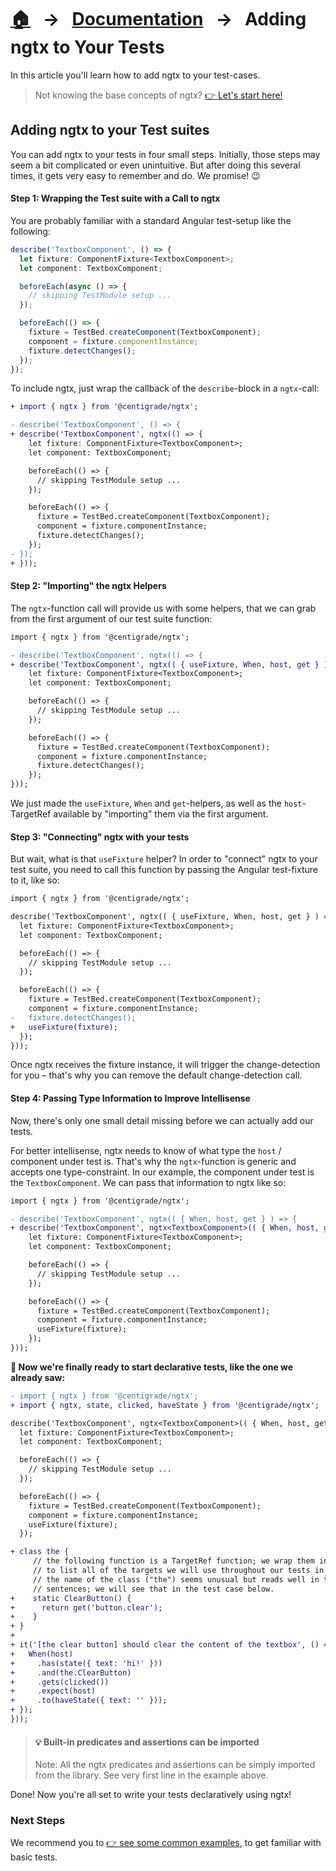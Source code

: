 [home]: ../README.md
[overview]: ./built-in.md
[examples]: ./examples.md
[getstarted]: ./ngtx.md
[extensionfns]: ./extending.md

# [🏠][home] &nbsp; → &nbsp; [Documentation][overview] &nbsp; → &nbsp; **Adding ngtx to Your Tests**

In this article you'll learn how to add ngtx to your test-cases.

> Not knowing the base concepts of ngtx? [👉 Let's start here!][getstarted]

## Adding ngtx to your Test suites

You can add ngtx to your tests in four small steps. Initially, those steps may seem a bit complicated or even unintuitive. But after doing this several times, it gets very easy to remember and do. We promise! 😉

#### Step 1: Wrapping the Test suite with a Call to ngtx

You are probably familiar with a standard Angular test-setup like the following:

```ts
describe('TextboxComponent', () => {
  let fixture: ComponentFixture<TextboxComponent>;
  let component: TextboxComponent;

  beforeEach(async () => {
    // skipping TestModule setup ...
  });

  beforeEach(() => {
    fixture = TestBed.createComponent(TextboxComponent);
    component = fixture.componentInstance;
    fixture.detectChanges();
  });
});
```

To include ngtx, just wrap the callback of the `describe`-block in a `ngtx`-call:

```diff
+ import { ngtx } from '@centigrade/ngtx';

- describe('TextboxComponent', () => {
+ describe('TextboxComponent', ngtx(() => {
    let fixture: ComponentFixture<TextboxComponent>;
    let component: TextboxComponent;

    beforeEach(() => {
      // skipping TestModule setup ...
    });

    beforeEach(() => {
      fixture = TestBed.createComponent(TextboxComponent);
      component = fixture.componentInstance;
      fixture.detectChanges();
    });
- });
+ }));
```

#### Step 2: "Importing" the ngtx Helpers

The `ngtx`-function call will provide us with some helpers, that we can grab from the first argument of our test suite function:

```diff
import { ngtx } from '@centigrade/ngtx';

- describe('TextboxComponent', ngtx(() => {
+ describe('TextboxComponent', ngtx(( { useFixture, When, host, get } ) => {
    let fixture: ComponentFixture<TextboxComponent>;
    let component: TextboxComponent;

    beforeEach(() => {
      // skipping TestModule setup ...
    });

    beforeEach(() => {
      fixture = TestBed.createComponent(TextboxComponent);
      component = fixture.componentInstance;
      fixture.detectChanges();
    });
}));
```

We just made the `useFixture`, `When` and `get`-helpers, as well as the `host`-TargetRef available by "importing" them via the first argument.

#### Step 3: "Connecting" ngtx with your tests

But wait, what is that `useFixture` helper? In order to "connect" ngtx to your test suite, you need to call this function by passing the Angular test-fixture to it, like so:

```diff
import { ngtx } from '@centigrade/ngtx';

describe('TextboxComponent', ngtx(( { useFixture, When, host, get } ) => {
  let fixture: ComponentFixture<TextboxComponent>;
  let component: TextboxComponent;

  beforeEach(() => {
    // skipping TestModule setup ...
  });

  beforeEach(() => {
    fixture = TestBed.createComponent(TextboxComponent);
    component = fixture.componentInstance;
-   fixture.detectChanges();
+   useFixture(fixture);
  });
}));
```

Once ngtx receives the fixture instance, it will trigger the change-detection for you – that's why you can remove the default change-detection call.

#### Step 4: Passing Type Information to Improve Intellisense

Now, there's only one small detail missing before we can actually add our tests.

For better intellisense, ngtx needs to know of what type the `host` / component under test is. That's why the `ngtx`-function is generic and accepts one type-constraint. In our example, the component under test is the `TextboxComponent`. We can pass that information to ngtx like so:

```diff
import { ngtx } from '@centigrade/ngtx';

- describe('TextboxComponent', ngtx(( { When, host, get } ) => {
+ describe('TextboxComponent', ngtx<TextboxComponent>(( { When, host, get } ) => {
    let fixture: ComponentFixture<TextboxComponent>;
    let component: TextboxComponent;

    beforeEach(() => {
      // skipping TestModule setup ...
    });

    beforeEach(() => {
      fixture = TestBed.createComponent(TextboxComponent);
      component = fixture.componentInstance;
      useFixture(fixture);
    });
}));
```

**🎉 Now we're finally ready to start declarative tests, like the one we already saw:**

```diff
- import { ngtx } from '@centigrade/ngtx';
+ import { ngtx, state, clicked, haveState } from '@centigrade/ngtx';

describe('TextboxComponent', ngtx<TextboxComponent>(( { When, host, get } ) => {
  let fixture: ComponentFixture<TextboxComponent>;
  let component: TextboxComponent;

  beforeEach(() => {
    // skipping TestModule setup ...
  });

  beforeEach(() => {
    fixture = TestBed.createComponent(TextboxComponent);
    component = fixture.componentInstance;
    useFixture(fixture);
  });

+ class the {
     // the following function is a TargetRef function; we wrap them in a class
     // to list all of the targets we will use throughout our tests in one place.
     // the name of the class ("the") seems unusual but reads well in the test
     // sentences; we will see that in the test case below.
+    static ClearButton() {
+      return get('button.clear');
+    }
+ }
+
+ it('[the clear button] should clear the content of the textbox', () => {
+   When(host)
+     .has(state({ text: 'hi!' }))
+     .and(the.ClearButton)
+     .gets(clicked())
+     .expect(host)
+     .to(haveState({ text: '' }));
+ });
}));
```

> #### 💡 Built-in predicates and assertions can be imported
>
> Note: All the ngtx predicates and assertions can be simply imported from the library. See very first line in the example above.

Done! Now you're all set to write your tests declaratively using ngtx!

### Next Steps

We recommend you to [👉 see some common examples][examples], to get familiar with basic tests.
